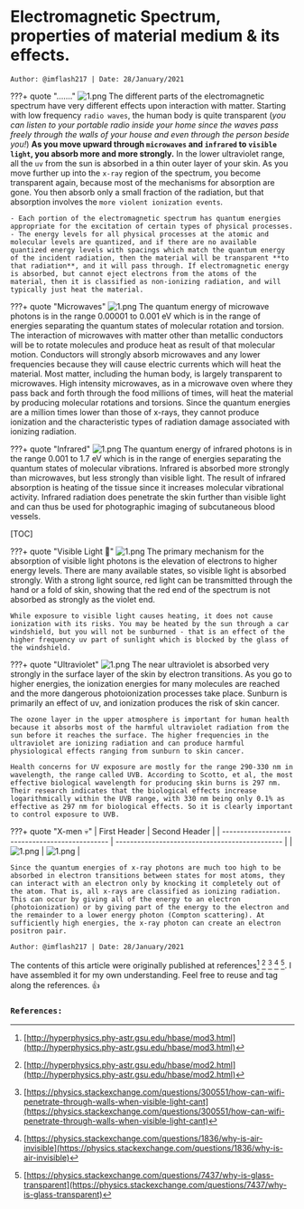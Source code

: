 <!-- ---
hide:
  - navigation # Hide navigation
  - toc        # Hide table of contents
--- -->

# Electromagnetic Spectrum, properties of material medium & its effects.
`Author: @imflash217 | Date: 28/January/2021`

???+ quote "......."
    ![1.png](../assets/blogs/blog_1/1.png)
    The different parts of the electromagnetic spectrum have very different effects upon interaction with matter. Starting with low frequency `radio waves`, the human body is quite transparent (_you can listen to your portable radio inside your home since the waves pass freely through the walls of your house and even through the person beside you!_) **As you move upward through `microwaves` and `infrared` to `visible light`, you absorb more and more strongly.** In the lower ultraviolet range, all the `uv` from the sun is absorbed in a thin outer layer of your skin. As you move further up into the `x-ray` region of the spectrum, you become transparent again, because most of the mechanisms for absorption are gone. You then absorb only a small fraction of the radiation, but that absorption involves the `more violent ionization events`.

    - Each portion of the electromagnetic spectrum has quantum energies appropriate for the excitation of certain types of physical processes.
    - The energy levels for all physical processes at the atomic and molecular levels are quantized, and if there are no available quantized energy levels with spacings which match the quantum energy of the incident radiation, then the material will be transparent **to that radiation**, and it will pass through. If electromagnetic energy is absorbed, but cannot eject electrons from the atoms of the material, then it is classified as non-ionizing radiation, and will typically just heat the material.


???+ quote "Microwaves"
    ![1.png](../assets/blogs/blog_1/2.png)
    The quantum energy of microwave photons is in the range 0.00001 to 0.001 eV which is in the range of energies separating the quantum states of molecular rotation and torsion. The interaction of microwaves with matter other than metallic conductors will be to rotate molecules and produce heat as result of that molecular motion. Conductors will strongly absorb microwaves and any lower frequencies because they will cause electric currents which will heat the material. Most matter, including the human body, is largely transparent to microwaves. High intensity microwaves, as in a microwave oven where they pass back and forth through the food millions of times, will heat the material by producing molecular rotations and torsions. Since the quantum energies are a million times lower than those of x-rays, they cannot produce ionization and the characteristic types of radiation damage associated with ionizing radiation.

???+ quote "Infrared"
    ![1.png](../assets/blogs/blog_1/3.png)
    The quantum energy of infrared photons is in the range 0.001 to 1.7 eV which is in the range of energies separating the quantum states of molecular vibrations. Infrared is absorbed more strongly than microwaves, but less strongly than visible light. The result of infrared absorption is heating of the tissue since it increases molecular vibrational activity. Infrared radiation does penetrate the skin further than visible light and can thus be used for photographic imaging of subcutaneous blood vessels.

[TOC]

???+ quote "Visible Light :rainbow:"
    ![1.png](../assets/blogs/blog_1/4.png)
    The primary mechanism for the absorption of visible light photons is the elevation of electrons to higher energy levels. There are many available states, so visible light is absorbed strongly. With a strong light source, red light can be transmitted through the hand or a fold of skin, showing that the red end of the spectrum is not absorbed as strongly as the violet end.

    While exposure to visible light causes heating, it does not cause ionization with its risks. You may be heated by the sun through a car windshield, but you will not be sunburned - that is an effect of the higher frequency uv part of sunlight which is blocked by the glass of the windshield.

???+ quote "Ultraviolet"
    ![1.png](../assets/blogs/blog_1/5.png)
    The near ultraviolet is absorbed very strongly in the surface layer of the skin by electron transitions. As you go to higher energies, the ionization energies for many molecules are reached and the more dangerous photoionization processes take place. Sunburn is primarily an effect of uv, and ionization produces the risk of skin cancer.

    The ozone layer in the upper atmosphere is important for human health because it absorbs most of the harmful ultraviolet radiation from the sun before it reaches the surface. The higher frequencies in the ultraviolet are ionizing radiation and can produce harmful physiological effects ranging from sunburn to skin cancer.

    Health concerns for UV exposure are mostly for the range 290-330 nm in wavelength, the range called UVB. According to Scotto, et al, the most effective biological wavelength for producing skin burns is 297 nm. Their research indicates that the biological effects increase logarithmically within the UVB range, with 330 nm being only 0.1% as effective as 297 nm for biological effects. So it is clearly important to control exposure to UVB.

???+ quote "X-men :skull:"
    | First Header                                   | Second Header                                  |
    | ---------------------------------------------- | ---------------------------------------------- |
    | ![1.png](../assets/blogs/blog_1/6a.png "img1") | ![1.png](../assets/blogs/blog_1/6b.png "img1") |

    Since the quantum energies of x-ray photons are much too high to be absorbed in electron transitions between states for most atoms, they can interact with an electron only by knocking it completely out of the atom. That is, all x-rays are classified as ionizing radiation. This can occur by giving all of the energy to an electron (photoionization) or by giving part of the energy to the electron and the remainder to a lower energy photon (Compton scattering). At sufficiently high energies, the x-ray photon can create an electron positron pair.

`Author: @imflash217 | Date: 28/January/2021`

The contents of this article were originally published at references[^1] [^2] [^3] [^4] [^5]. I have assembled it for my own understanding. Feel free to reuse and tag along the references. :+1:

### `References:`
[^1]: [http://hyperphysics.phy-astr.gsu.edu/hbase/mod3.html](http://hyperphysics.phy-astr.gsu.edu/hbase/mod3.html)
[^2]: [http://hyperphysics.phy-astr.gsu.edu/hbase/mod2.html](http://hyperphysics.phy-astr.gsu.edu/hbase/mod2.html)
[^3]: [https://physics.stackexchange.com/questions/300551/how-can-wifi-penetrate-through-walls-when-visible-light-cant](https://physics.stackexchange.com/questions/300551/how-can-wifi-penetrate-through-walls-when-visible-light-cant)
[^4]: [https://physics.stackexchange.com/questions/1836/why-is-air-invisible](https://physics.stackexchange.com/questions/1836/why-is-air-invisible)
[^5]: [https://physics.stackexchange.com/questions/7437/why-is-glass-transparent](https://physics.stackexchange.com/questions/7437/why-is-glass-transparent)


